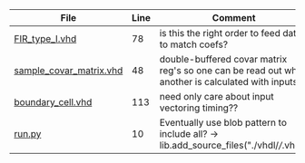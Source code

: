 | File | Line | Comment |
| ---- | ---- | ------- |
| [FIR_type_I.vhd](./DSP/filters/FIR/hdl/FIR_type_I.vhd#L78) | 78 |  is this the right order to feed data to match coefs? |
| [sample_covar_matrix.vhd](./DSP/linear_algebra/sample_covar_matrix/hdl/sample_covar_matrix.vhd#L48) | 48 |  double-buffered covar matrix reg's so one can be read out while another is calculated with inputs? |
| [boundary_cell.vhd](./DSP/linear_algebra/QR/hdl/boundary_cell.vhd#L113) | 113 |  need only care about input vectoring timing?? |
| [run.py](./run.py#L10) | 10 |  Eventually use blob pattern to include all? -> lib.add_source_files("./vhdl/*/*.vhd") |

